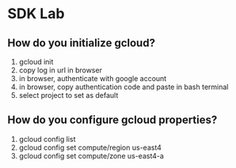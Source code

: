 # SDK Lab

## How do you initialize gcloud?
 1. gcloud init
 2. copy log in url in browser
 3. in browser, authenticate with google account
 4. in browser, copy authentication code and paste in bash terminal
 5. select project to set as default

## How do you configure gcloud properties?
 1. gcloud config list
 2. gcloud config set compute/region us-east4
 3. gcloud config set compute/zone us-east4-a
